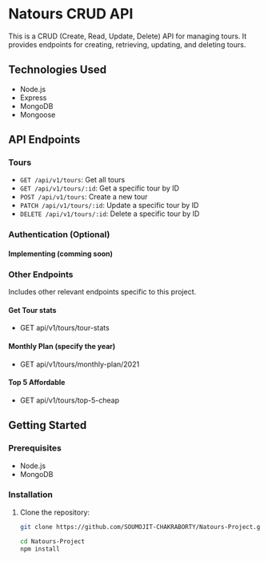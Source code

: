 # Natours CRUD API

This is a CRUD (Create, Read, Update, Delete) API for managing tours. It provides endpoints for creating, retrieving, updating, and deleting tours.

## Technologies Used

- Node.js
- Express
- MongoDB
- Mongoose

## API Endpoints

### Tours

- `GET /api/v1/tours`: Get all tours
- `GET /api/v1/tours/:id`: Get a specific tour by ID
- `POST /api/v1/tours`: Create a new tour
- `PATCH /api/v1/tours/:id`: Update a specific tour by ID
- `DELETE /api/v1/tours/:id`: Delete a specific tour by ID

### Authentication (Optional)
#### Implementing (comming soon)

<!-- If your API requires authentication, you can include the following endpoints:

- `POST /api/auth/signup`: User sign up
- `POST /api/auth/login`: User login
- `POST /api/auth/logout`: User logout -->

### Other Endpoints

Includes other relevant endpoints specific to this project.
#### Get Tour stats
- GET api/v1/tours/tour-stats

#### Monthly Plan (specify the year)
- GET api/v1/tours/monthly-plan/2021

#### Top 5 Affordable
- GET api/v1/tours/top-5-cheap

## Getting Started

### Prerequisites

- Node.js
- MongoDB 

### Installation

1. Clone the repository:

   ```bash
   git clone https://github.com/SOUMOJIT-CHAKRABORTY/Natours-Project.git
   
   cd Natours-Project
   npm install
   ```

   

